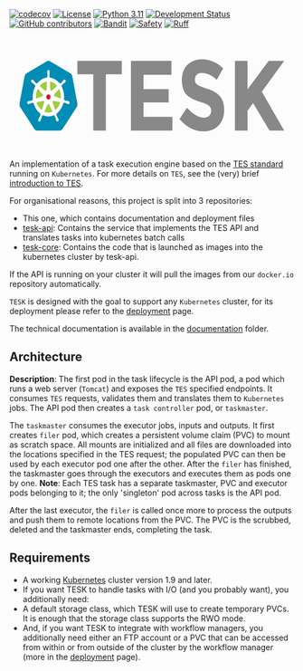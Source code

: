 [![codecov](https://codecov.io/gh/elixir-cloud-aai/TESK/branch/main/graph/badge.svg)](https://codecov.io/gh/elixir-cloud-aai/TESK)
[![License](https://img.shields.io/badge/License-Apache_2.0-blue.svg)](./LICENSE)
[![Python 3.11](https://img.shields.io/badge/python-3.11-blue.svg)](https://www.python.org/downloads/release/python-311/)
[![Development Status](https://img.shields.io/badge/status-beta-yellow.svg)](https://github.com/elixir-cloud-aai/TESK)
[![GitHub contributors](https://img.shields.io/github/contributors/elixir-cloud-aai/TESK)](https://github.com/elixir-cloud-aai/TESK/graphs/contributors)
[![Bandit](https://img.shields.io/badge/security-bandit-yellow.svg)](https://bandit.readthedocs.io/en/latest/)
[![Safety](https://img.shields.io/badge/security-safety-orange.svg)](https://safetycli.com/product/safety-cli)
[![Ruff](https://img.shields.io/badge/code%20style-ruff-000000.svg)](https://docs.astral.sh/ruff/)

<img src="images/TESKlogowfont.png" height="200">

An implementation of a task execution engine based on the
[TES standard](https://github.com/ga4gh/task-execution-schemas) running on
`Kubernetes`. For more details on `TES`, see the (very) brief
[introduction to TES](docs/tesintro.md).

For organisational reasons, this project is split into 3 repositories:

- This one, which contains documentation and deployment files
- [tesk-api](https://github.com/elixir-cloud-aai/tesk-api): Contains the service
  that implements the TES API and translates tasks into kubernetes batch calls
- [tesk-core](https://github.com/elixir-cloud-aai/tesk-core): Contains the code
  that is launched as images into the kubernetes cluster by tesk-api.

If the API is running on your cluster it will pull the images from our
`docker.io` repository automatically.

`TESK` is designed with the goal to support any `Kubernetes` cluster, for its
deployment please refer to the
[deployment](deployment/documentation/deployment.md) page.

The technical documentation is available in the
[documentation](deployment/documentation) folder.

## Architecture

<!-- TODO: Change the image remove tomcat, change naming etc -->

**Description**: The first pod in the task lifecycle is the API pod, a pod which
runs a web server (`Tomcat`) and exposes the `TES` specified endpoints. It
consumes `TES` requests, validates them and translates them to `Kubernetes`
jobs. The API pod then creates a `task controller` pod, or `taskmaster`.

The `taskmaster` consumes the executor jobs, inputs and outputs. It first
creates `filer` pod, which creates a persistent volume claim (PVC) to mount as
scratch space. All mounts are initialized and all files are downloaded into the
locations specified in the TES request; the populated PVC can then be used by
each executor pod one after the other. After the `filer` has finished, the
taskmaster goes through the executors and executes them as pods one by one.
**Note**: Each TES task has a separate taskmaster, PVC and executor pods
belonging to it; the only 'singleton' pod across tasks is the API pod.

After the last executor, the `filer` is called once more to process the outputs
and push them to remote locations from the PVC. The PVC is the scrubbed, deleted
and the taskmaster ends, completing the task.

## Requirements

- A working [Kubernetes](https://kubernetes.io/) cluster version 1.9 and later.
- If you want TESK to handle tasks with I/O (and you probably want), you
  additionally need:
- A default storage class, which TESK will use to create temporary PVCs. It is
  enough that the storage class supports the RWO mode.
- And, if you want TESK to integrate with workflow managers, you additionally
  need either an FTP account or a PVC that can be accessed from within or from
  outside of the cluster by the workflow manager (more in the
  [deployment](deployment/documentation/deployment.md) page).
